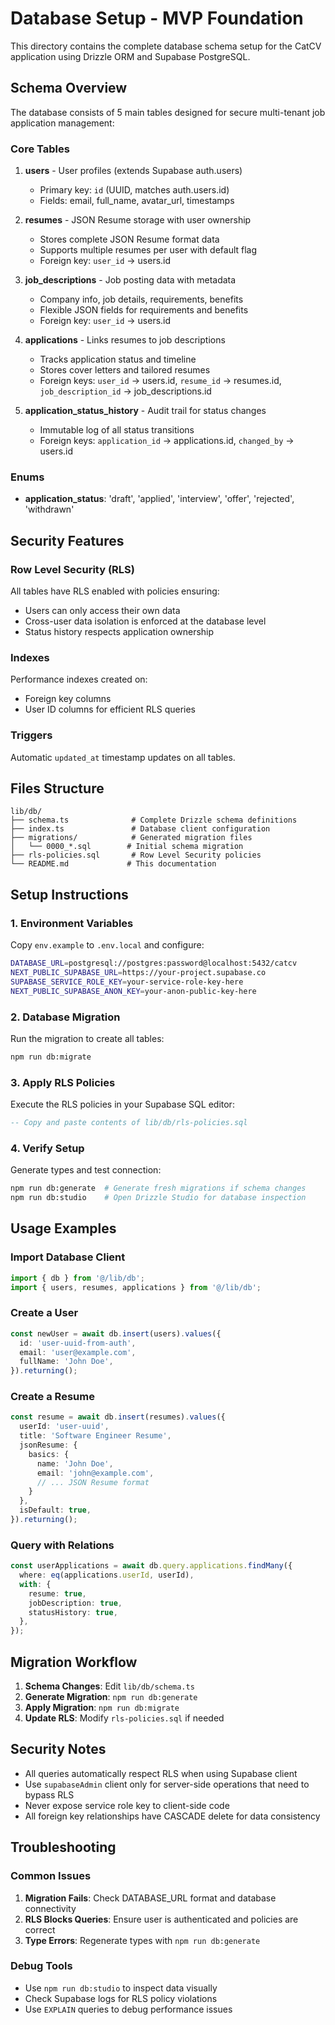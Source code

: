 # Database Setup - MVP Foundation

This directory contains the complete database schema setup for the CatCV application using Drizzle ORM and Supabase PostgreSQL.

## Schema Overview

The database consists of 5 main tables designed for secure multi-tenant job application management:

### Core Tables

1. **users** - User profiles (extends Supabase auth.users)
   - Primary key: `id` (UUID, matches auth.users.id)
   - Fields: email, full_name, avatar_url, timestamps

2. **resumes** - JSON Resume storage with user ownership
   - Stores complete JSON Resume format data
   - Supports multiple resumes per user with default flag
   - Foreign key: `user_id` → users.id

3. **job_descriptions** - Job posting data with metadata
   - Company info, job details, requirements, benefits
   - Flexible JSON fields for requirements and benefits
   - Foreign key: `user_id` → users.id

4. **applications** - Links resumes to job descriptions
   - Tracks application status and timeline
   - Stores cover letters and tailored resumes
   - Foreign keys: `user_id` → users.id, `resume_id` → resumes.id, `job_description_id` → job_descriptions.id

5. **application_status_history** - Audit trail for status changes
   - Immutable log of all status transitions
   - Foreign keys: `application_id` → applications.id, `changed_by` → users.id

### Enums

- **application_status**: 'draft', 'applied', 'interview', 'offer', 'rejected', 'withdrawn'

## Security Features

### Row Level Security (RLS)
All tables have RLS enabled with policies ensuring:
- Users can only access their own data
- Cross-user data isolation is enforced at the database level
- Status history respects application ownership

### Indexes
Performance indexes created on:
- Foreign key columns
- User ID columns for efficient RLS queries

### Triggers
Automatic `updated_at` timestamp updates on all tables.

## Files Structure

```
lib/db/
├── schema.ts              # Complete Drizzle schema definitions
├── index.ts               # Database client configuration
├── migrations/            # Generated migration files
│   └── 0000_*.sql        # Initial schema migration
├── rls-policies.sql       # Row Level Security policies
└── README.md             # This documentation
```

## Setup Instructions

### 1. Environment Variables
Copy `env.example` to `.env.local` and configure:
```bash
DATABASE_URL=postgresql://postgres:password@localhost:5432/catcv
NEXT_PUBLIC_SUPABASE_URL=https://your-project.supabase.co
SUPABASE_SERVICE_ROLE_KEY=your-service-role-key-here
NEXT_PUBLIC_SUPABASE_ANON_KEY=your-anon-public-key-here
```

### 2. Database Migration
Run the migration to create all tables:
```bash
npm run db:migrate
```

### 3. Apply RLS Policies
Execute the RLS policies in your Supabase SQL editor:
```sql
-- Copy and paste contents of lib/db/rls-policies.sql
```

### 4. Verify Setup
Generate types and test connection:
```bash
npm run db:generate  # Generate fresh migrations if schema changes
npm run db:studio    # Open Drizzle Studio for database inspection
```

## Usage Examples

### Import Database Client
```typescript
import { db } from '@/lib/db';
import { users, resumes, applications } from '@/lib/db';
```

### Create a User
```typescript
const newUser = await db.insert(users).values({
  id: 'user-uuid-from-auth',
  email: 'user@example.com',
  fullName: 'John Doe',
}).returning();
```

### Create a Resume
```typescript
const resume = await db.insert(resumes).values({
  userId: 'user-uuid',
  title: 'Software Engineer Resume',
  jsonResume: {
    basics: {
      name: 'John Doe',
      email: 'john@example.com',
      // ... JSON Resume format
    }
  },
  isDefault: true,
}).returning();
```

### Query with Relations
```typescript
const userApplications = await db.query.applications.findMany({
  where: eq(applications.userId, userId),
  with: {
    resume: true,
    jobDescription: true,
    statusHistory: true,
  },
});
```

## Migration Workflow

1. **Schema Changes**: Edit `lib/db/schema.ts`
2. **Generate Migration**: `npm run db:generate`
3. **Apply Migration**: `npm run db:migrate`
4. **Update RLS**: Modify `rls-policies.sql` if needed

## Security Notes

- All queries automatically respect RLS when using Supabase client
- Use `supabaseAdmin` client only for server-side operations that need to bypass RLS
- Never expose service role key to client-side code
- All foreign key relationships have CASCADE delete for data consistency

## Troubleshooting

### Common Issues

1. **Migration Fails**: Check DATABASE_URL format and database connectivity
2. **RLS Blocks Queries**: Ensure user is authenticated and policies are correct
3. **Type Errors**: Regenerate types with `npm run db:generate`

### Debug Tools

- Use `npm run db:studio` to inspect data visually
- Check Supabase logs for RLS policy violations
- Use `EXPLAIN` queries to debug performance issues